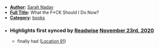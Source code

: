 - **[Author](<Author.md>):** [Sarah Nadav](<Sarah Nadav.md>)
- **[Full Title](<Full Title.md>):** What the F*CK Should I Do Now?
- **[Category](<Category.md>):** [books](<books.md>)
- ### Highlights first synced by [Readwise](<Readwise.md>) [November 23rd, 2020](<November 23rd, 2020.md>)
    - finally had ([Location 91](https://readwise.io/to_kindle?action=open&asin=B08DHWKFB4&location=91))
